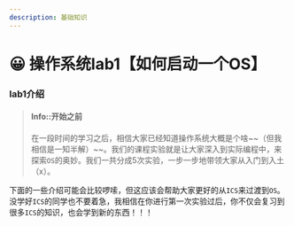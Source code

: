 ```yaml
---
description: 基础知识
---
```


# 😀 操作系统lab1【如何启动一个OS】

### lab1介绍

> #### Info::开始之前
>
> 在一段时间的学习之后，相信大家已经知道操作系统大概是个啥\~\~（但我相信是一知半解）\~\~。我们的课程实验就是让大家深入到实际编程中，来探索`OS`的奥妙。我们一共分成5次实验，一步一步地带领大家从入门到入土（x）。

下面的一些介绍可能会比较啰嗦，但这应该会帮助大家更好的从`ICS`来过渡到`OS`。没学好`ICS`的同学也不要着急，我相信在你进行第一次实验过后，你不仅会复习到很多`ICS`的知识，也会学到新的东西！！！
